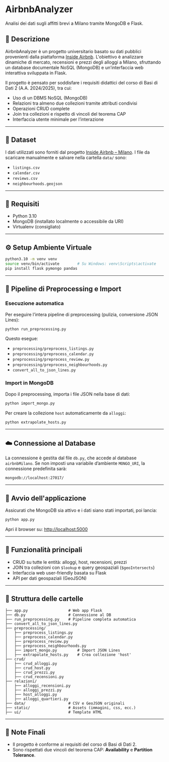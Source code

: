 # AirbnbAnalyzer

Analisi dei dati sugli affitti brevi a Milano tramite MongoDB e Flask.

## 📌 Descrizione

AirbnbAnalyzer è un progetto universitario basato su dati pubblici provenienti dalla piattaforma [Inside Airbnb](https://insideairbnb.com/get-the-data.html). L'obiettivo è analizzare dinamiche di mercato, recensioni e prezzi degli alloggi a Milano, sfruttando un database documentale NoSQL (MongoDB) e un’interfaccia web interattiva sviluppata in Flask.

Il progetto è pensato per soddisfare i requisiti didattici del corso di Basi di Dati 2 (A.A. 2024/2025), tra cui:
- Uso di un DBMS NoSQL (MongoDB)
- Relazioni tra almeno due collezioni tramite attributi condivisi
- Operazioni CRUD complete
- Join tra collezioni e rispetto di vincoli del teorema CAP
- Interfaccia utente minimale per l’interazione

---

## 📁 Dataset

I dati utilizzati sono forniti dal progetto [Inside Airbnb – Milano](https://insideairbnb.com/get-the-data.html). I file da scaricare manualmente e salvare nella cartella `data/` sono:

- `listings.csv`
- `calendar.csv`
- `reviews.csv`
- `neighbourhoods.geojson`

---

## 🧰 Requisiti

- Python 3.10
- MongoDB (installato localmente o accessibile da URI)
- Virtualenv (consigliato)

---

## ⚙️ Setup Ambiente Virtuale

```bash
python3.10 -m venv venv
source venv/bin/activate        # Su Windows: venv\Scripts\activate
pip install flask pymongo pandas
```

---

## 🔄 Pipeline di Preprocessing e Import

### Esecuzione automatica
Per eseguire l’intera pipeline di preprocessing (pulizia, conversione JSON Lines):

```bash
python run_preprocessing.py
```

Questo esegue:
- `preprocessing/preprocess_listings.py`
- `preprocessing/preprocess_calendar.py`
- `preprocessing/preprocess_review.py`
- `preprocessing/preprocess_neighbourhoods.py`
- `convert_all_to_json_lines.py`

### Import in MongoDB
Dopo il preprocessing, importa i file JSON nella base di dati:

```bash
python import_mongo.py
```

Per creare la collezione `host` automaticamente da `alloggi`:

```bash
python extrapolate_hosts.py
```

---

## ☁️ Connessione al Database

La connessione è gestita dal file `db.py`, che accede al database `airbnbMilano`. Se non imposti una variabile d’ambiente `MONGO_URI`, la connessione predefinita sarà:

```
mongodb://localhost:27017/
```

---

## 🚀 Avvio dell'applicazione

Assicurati che MongoDB sia attivo e i dati siano stati importati, poi lancia:

```bash
python app.py
```

Apri il browser su: [http://localhost:5000](http://localhost:5000)

---

## 🧪 Funzionalità principali

- CRUD su tutte le entità: alloggi, host, recensioni, prezzi
- JOIN tra collezioni con `$lookup` e query geospaziali (`$geoIntersects`)
- Interfaccia web user-friendly basata su Flask
- API per dati geospaziali (GeoJSON)

---

## 📂 Struttura delle cartelle

```
├── app.py                  # Web app Flask
├── db.py                   # Connessione al DB
├── run_preprocessing.py    # Pipeline completa automatica
├── convert_all_to_json_lines.py
├── preprocessing/
│   ├── preprocess_listings.py
│   ├── preprocess_calendar.py
│   ├── preprocess_review.py
│   ├── preprocess_neighbourhoods.py
│   ├── import_mongo.py         # Import JSON Lines
│   ├── extrapolate_hosts.py    # Crea collezione 'host'
├── crud/
│   ├── crud_alloggi.py
│   ├── crud_host.py
│   ├── crud_prezzi.py
│   ├── crud_recensioni.py
├── relazioni/
│   ├── alloggi_recensioni.py
│   ├── alloggi_prezzi.py
│   ├── host_alloggi.py
│   ├── alloggi_quartieri.py
├── data/                   # CSV e GeoJSON originali
├── static/                 # Assets (immagini, css, ecc.)
├── ui/                     # Template HTML
```

---

## 📌 Note Finali

- Il progetto è conforme ai requisiti del corso di Basi di Dati 2.
- Sono rispettati due vincoli del teorema CAP: **Availability** e **Partition Tolerance**.
